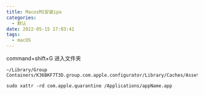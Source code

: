```yaml
---
title: MacosM1安装ipa
categories:
  - 默认
date: 2022-05-15 17:03:41
tags:
  - macOS
---
```




command+shift+G 进入文件夹

```shell
~/Library/Group Containers/K36BKF7T3D.group.com.apple.configurator/Library/Caches/Assets/TemporaryItems/MobileApps/
```

```shell
sudo xattr -rd com.apple.quarantine /Applications/appName.app
```